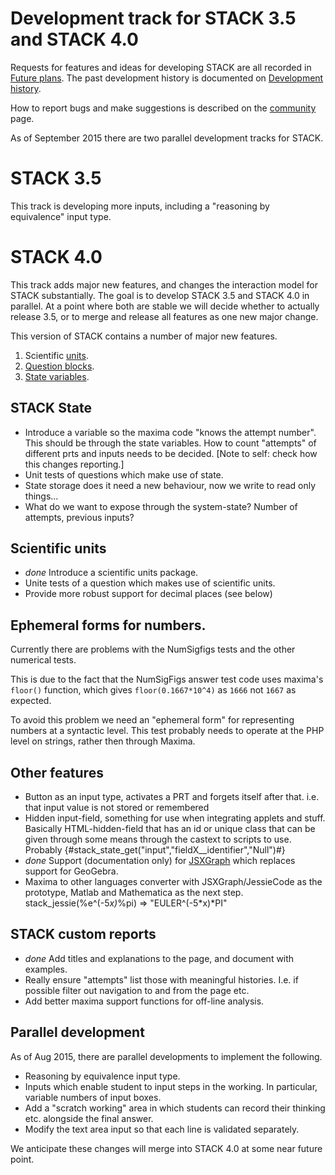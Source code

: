# Development track for STACK 3.5 and STACK 4.0

Requests for features and ideas for developing STACK are all recorded in [Future plans](Future_plans.md). The
past development history is documented on [Development history](Development_history.md).

How to report bugs and make suggestions is described on the [community](../About/Community.md) page.

As of September 2015 there are two parallel development tracks for STACK.

# STACK 3.5

This track is developing more inputs, including a "reasoning by equivalence" input type.

# STACK 4.0

This track adds major new features, and changes the interaction model for STACK substantially.  The goal is to develop STACK 3.5 and STACK 4.0 in parallel.  At a point where both are stable we will decide whether to actually release 3.5, or to merge and release all features as one new major change.

This version of STACK contains a number of major new features.
1. Scientific [units](../Authoring/Units.md).
2. [Question blocks](../Authoring/Question_blocks.md).
3. [State variables](../Authoring/State.md).

## STACK State

* Introduce a variable so the maxima code "knows the attempt number". This should be through the state variables.  How to count "attempts" of different prts and inputs needs to be decided.  [Note to self: check how this changes reporting.]
* Unit tests of questions which make use of state.
* State storage does it need a new behaviour, now we write to read only things...
* What do we want to expose through the system-state? Number of attempts, previous inputs?

## Scientific units

* *done* Introduce a scientific units package.
* Unite tests of a question which makes use of scientific units.
* Provide more robust support for decimal places (see below)

## Ephemeral forms for numbers.

Currently there are problems with the NumSigfigs tests and the other numerical tests.  

This is due to the fact that the NumSigFigs answer test code uses maxima's `floor()` function, which gives `floor(0.1667*10^4)` as `1666` not `1667` as expected.

To avoid this problem we need an "ephemeral form" for representing numbers at
a syntactic level.   This test probably needs to operate at the PHP level on
strings, rather then through Maxima.  

## Other features ##

 * Button as an input type, activates a PRT and forgets itself after that. i.e. that input value is not stored or remembered
 * Hidden input-field, something for use when integrating applets and stuff. Basically HTML-hidden-field that has an id or unique class that can be given through some means through the castext to scripts to use. Probably {#stack_state_get("input","fieldX__identifier","Null")#}
 * *done* Support (documentation only) for [JSXGraph](../Installation/JSXGraph.md) which replaces support for GeoGebra.
 * Maxima to other languages converter with JSXGraph/JessieCode as the prototype, Matlab and Mathematica as the next step. stack_jessie(%e^(-5*x)*%pi) => "EULER^(-5*x)*PI"
 
## STACK custom reports
* *done* Add titles and explanations to the page, and document with examples.
* Really ensure "attempts" list those with meaningful histories.  I.e. if possible filter out navigation to and from the page etc.
* Add better maxima support functions for off-line analysis.

## Parallel development

As of Aug 2015, there are parallel developments to implement the following.

* Reasoning by equivalence input type.  
* Inputs which enable student to input steps in the working. In particular, variable numbers of input boxes.
* Add a "scratch working" area in which students can record their thinking etc. alongside the final answer.
* Modify the text area input so that each line is validated separately.

We anticipate these changes will merge into STACK 4.0 at some near future point.
